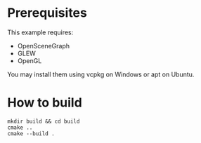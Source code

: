 # Prerequisites
This example requires:
 - OpenSceneGraph
 - GLEW
 - OpenGL

You may install them using vcpkg on Windows or apt on Ubuntu.

# How to build
```
mkdir build && cd build
cmake ..
cmake --build .
```